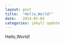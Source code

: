 ```yaml
---
layout: post
title:  "Hello,World!"
date:   2014-05-04
categories: jekyll update
---
```

Hello,World!